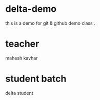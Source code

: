# delta-demo
this is a demo for git &amp; github demo class .

# teacher
mahesh kavhar

# student batch
delta student